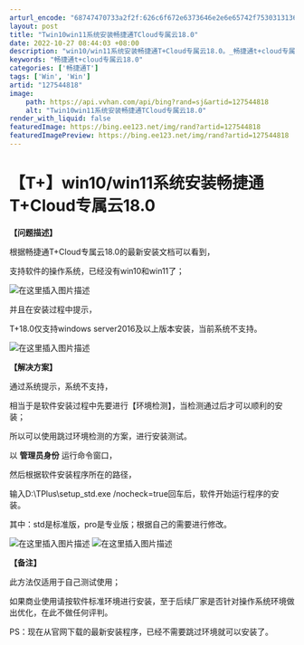 ```yaml
---
arturl_encode: "68747470733a2f2f:626c6f672e6373646e2e6e65742f753031313639363932382f:61727469636c652f64657461696c732f313237353434383138"
layout: post
title: "Twin10win11系统安装畅捷通TCloud专属云18.0"
date: 2022-10-27 08:44:03 +08:00
description: "win10/win11系统安装畅捷通T+Cloud专属云18.0。_畅捷通t+cloud专属云18."
keywords: "畅捷通t+cloud专属云18.0"
categories: ['畅捷通T']
tags: ['Win', 'Win']
artid: "127544818"
image:
    path: https://api.vvhan.com/api/bing?rand=sj&artid=127544818
    alt: "Twin10win11系统安装畅捷通TCloud专属云18.0"
render_with_liquid: false
featuredImage: https://bing.ee123.net/img/rand?artid=127544818
featuredImagePreview: https://bing.ee123.net/img/rand?artid=127544818
---
```


# 【T+】win10/win11系统安装畅捷通T+Cloud专属云18.0

**【问题描述】**
  
根据畅捷通T+Cloud专属云18.0的最新安装文档可以看到，
  
支持软件的操作系统，已经没有win10和win11了；
  
![在这里插入图片描述](https://i-blog.csdnimg.cn/blog_migrate/cba3adde73158f5bc4bb39213cf25d58.png)
  
并且在安装过程中提示，
  
T+18.0仅支持windows server2016及以上版本安装，当前系统不支持。
  
![在这里插入图片描述](https://i-blog.csdnimg.cn/blog_migrate/87a0e3508b49c26ff7ec5089b24e4cb3.png)
  
**【解决方案】**
  
通过系统提示，系统不支持，
  
相当于是软件安装过程中先要进行【环境检测】，当检测通过后才可以顺利的安装；
  
所以可以使用跳过环境检测的方案，进行安装测试。

以
**管理员身份**
运行命令窗口，
  
然后根据软件安装程序所在的路径，
  
输入D:\TPlus\setup_std.exe /nocheck=true回车后，软件开始运行程序的安装。
  
其中：std是标准版，pro是专业版；根据自己的需要进行修改。
  
![在这里插入图片描述](https://i-blog.csdnimg.cn/blog_migrate/c33e39875018a4bd1fbfbb463bd51a4c.jpeg)
![在这里插入图片描述](https://i-blog.csdnimg.cn/blog_migrate/002fa846e7a800e2f1fd17dd8d02d7a1.png)
  
**【备注】**
  
此方法仅适用于自己测试使用；
  
如果商业使用请按软件标准环境进行安装，至于后续厂家是否针对操作系统环境做出优化，在此不做任何评判。
  
PS：现在从官网下载的最新安装程序，已经不需要跳过环境就可以安装了。